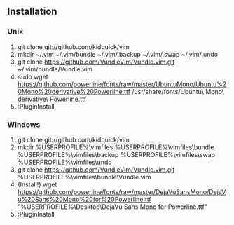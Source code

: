 Installation
------------

### Unix
1. git clone git://github.com/kidquick/vim
2. mkdir ~/.vim ~/.vim/bundle ~/.vim/.backup ~/.vim/.swap ~/.vim/.undo
3. git clone https://github.com/VundleVim/Vundle.vim.git ~/.vim/bundle/Vundle.vim
4. sudo wget https://github.com/powerline/fonts/raw/master/UbuntuMono/Ubuntu%20Mono%20derivative%20Powerline.ttf /usr/share/fonts/Ubuntu\ Mono\ derivative\ Powerline.ttf
5. :PluginInstall

### Windows
1. git clone git://github.com/kidquick/vim
2. mkdir %USERPROFILE%\vimfiles %USERPROFILE%\vimfiles\bundle %USERPROFILE%\vimfiles\backup %USERPROFILE%\vimfiles\swap %USERPROFILE%\vimfiles\undo
3. git clone https://github.com/VundleVim/Vundle.vim.git %USERPROFILE%\vimfiles\bundle\Vundle.vim
4. (Install!) wget https://github.com/powerline/fonts/raw/master/DejaVuSansMono/DejaVu%20Sans%20Mono%20for%20Powerline.ttf "%USERPROFILE%\Desktop\DejaVu Sans Mono for Powerline.ttf"
5. :PluginInstall
